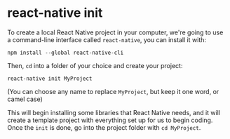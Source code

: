 # react-native init

To create a local React Native project in your computer, we're going to use a command-line interface called `react-native`, you can install it with:

```
npm install --global react-native-cli
```

Then, `cd` into a folder of your choice and create your project:

```
react-native init MyProject
```

(You can choose any name to replace `MyProject`, but keep it one word, or camel case)

This will begin installing some libraries that React Native needs, and it will create a template project with everything set up for us to begin coding. Once the `init` is done, go into the project folder with `cd MyProject`.